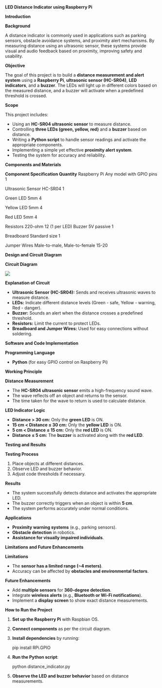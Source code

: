 **LED Distance Indicator using Raspberry Pi** 

**Introduction** 

**Background** 

A distance indicator is commonly used in applications such as parking sensors, obstacle avoidance systems, and proximity alert mechanisms. By measuring distance using an ultrasonic sensor, these systems provide visual and audio feedback based on proximity, improving safety and usability. 

**Objective** 

The goal of this project is to build a **distance measurement and alert system** using a **Raspberry Pi**, **ultrasonic sensor (HC-SR04)**, **LED indicators**, and a **buzzer**. The LEDs will light up in different colors based on the measured distance, and a buzzer will activate when a predefined threshold is crossed. 

**Scope** 

This project includes: 

- Using an **HC-SR04 ultrasonic sensor** to measure distance. 
- Controlling **three LEDs (green, yellow, red)** and a **buzzer** based on distance. 
- Writing a **Python script** to handle sensor readings and activate the appropriate components. 
- Implementing a simple yet effective **proximity alert system**. 
- Testing the system for accuracy and reliability. 

**Components and Materials** 

**Component  Specification  Quantity** Raspberry Pi  Any model with GPIO pins  1 

Ultrasonic Sensor HC-SR04  1 

Green LED  5mm  4 

Yellow LED  5mm  4 

Red LED  5mm  4 

Resistors  220-ohm  12 (1 per LED) Buzzer  5V passive  1 

Breadboard  Standard size  1 

Jumper Wires  Male-to-male, Male-to-female 15-20 

**Design and Circuit Diagram** 

**Circuit Diagram** 

![](Aspose.Words.454510ee-485b-48b7-aede-953e3ec8b60c.001.png)

**Explanation of Circuit** 

- **Ultrasonic Sensor (HC-SR04):** Sends and receives ultrasonic waves to measure distance. 
- **LEDs:** Indicate different distance levels (Green - safe, Yellow - warning, Red - danger). 
- **Buzzer:** Sounds an alert when the distance crosses a predefined threshold. 
- **Resistors:** Limit the current to protect LEDs. 
- **Breadboard and Jumper Wires:** Used for easy connections without soldering. 

**Software and Code Implementation** 

**Programming Language** 

- **Python** (for easy GPIO control on Raspberry Pi) 

**Working Principle** 

**Distance Measurement** 

- The **HC-SR04 ultrasonic sensor** emits a high-frequency sound wave. 
- The wave reflects off an object and returns to the sensor. 
- The time taken for the wave to return is used to calculate distance. 

**LED Indicator Logic** 

- **Distance > 30 cm:** Only the **green LED** is ON. 
- **15 cm < Distance ≤ 30 cm:** Only the **yellow LED** is ON. 
- **5 cm < Distance ≤ 15 cm:** Only the **red LED** is ON. 
- **Distance ≤ 5 cm:** The **buzzer** is activated along with the **red LED**. 

**Testing and Results** 

**Testing Process** 

1. Place objects at different distances. 
1. Observe LED and buzzer behavior. 
1. Adjust code thresholds if necessary. 

**Results** 

- The system successfully detects distance and activates the appropriate LED. 
- The buzzer correctly triggers when an object is within **5 cm**. 
- The system performs accurately under normal conditions. 

**Applications** 

- **Proximity warning systems** (e.g., parking sensors). 
- **Obstacle detection** in robotics. 
- **Assistance for visually impaired individuals**. 

**Limitations and Future Enhancements** 

**Limitations** 

- The **sensor has a limited range (~4 meters)**. 
- Accuracy can be affected by **obstacles and environmental factors**. 

**Future Enhancements** 

- Add **multiple sensors** for **360-degree detection**. 
- Integrate **wireless alerts** (e.g., **Bluetooth or Wi-Fi notifications**). 
- Implement a **display screen** to show exact distance measurements. 

**How to Run the Project** 

1. **Set up the Raspberry Pi** with Raspbian OS. 
1. **Connect components** as per the circuit diagram. 
1. **Install dependencies** by running: 

   pip install RPi.GPIO 

4. **Run the Python script**: 

   python distance\_indicator.py 

5. **Observe the LED and buzzer behavior** based on distance measurements. 
